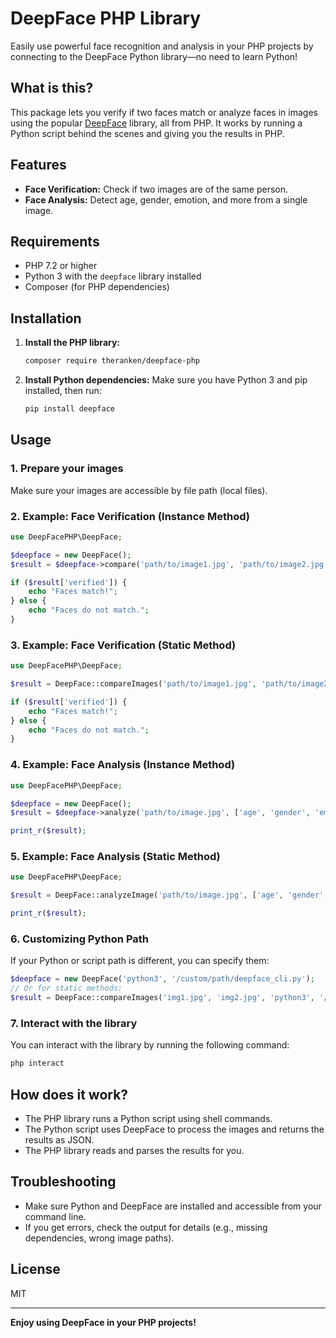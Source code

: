 # DeepFace PHP Library

Easily use powerful face recognition and analysis in your PHP projects by connecting to the DeepFace Python library—no need to learn Python!

## What is this?
This package lets you verify if two faces match or analyze faces in images using the popular [DeepFace](https://github.com/serengil/deepface) library, all from PHP. It works by running a Python script behind the scenes and giving you the results in PHP.

## Features
- **Face Verification:** Check if two images are of the same person.
- **Face Analysis:** Detect age, gender, emotion, and more from a single image.

## Requirements
- PHP 7.2 or higher
- Python 3 with the `deepface` library installed
- Composer (for PHP dependencies)

## Installation
1. **Install the PHP library:**
   ```bash
   composer require theranken/deepface-php
   ```
2. **Install Python dependencies:**
   Make sure you have Python 3 and pip installed, then run:
   ```bash
   pip install deepface
   ```

## Usage

### 1. Prepare your images
Make sure your images are accessible by file path (local files).

### 2. Example: Face Verification (Instance Method)
```php
use DeepFacePHP\DeepFace;

$deepface = new DeepFace();
$result = $deepface->compare('path/to/image1.jpg', 'path/to/image2.jpg');

if ($result['verified']) {
    echo "Faces match!";
} else {
    echo "Faces do not match.";
}
```

### 3. Example: Face Verification (Static Method)
```php
use DeepFacePHP\DeepFace;

$result = DeepFace::compareImages('path/to/image1.jpg', 'path/to/image2.jpg');

if ($result['verified']) {
    echo "Faces match!";
} else {
    echo "Faces do not match.";
}
```

### 4. Example: Face Analysis (Instance Method)
```php
use DeepFacePHP\DeepFace;

$deepface = new DeepFace();
$result = $deepface->analyze('path/to/image.jpg', ['age', 'gender', 'emotion']);

print_r($result);
```

### 5. Example: Face Analysis (Static Method)
```php
use DeepFacePHP\DeepFace;

$result = DeepFace::analyzeImage('path/to/image.jpg', ['age', 'gender', 'emotion']);

print_r($result);
```

### 6. Customizing Python Path
If your Python or script path is different, you can specify them:
```php
$deepface = new DeepFace('python3', '/custom/path/deepface_cli.py');
// Or for static methods:
$result = DeepFace::compareImages('img1.jpg', 'img2.jpg', 'python3', '/custom/path/deepface_cli.py');
```

### 7. Interact with the library
You can interact with the library by running the following command:
```bash
php interact
```

## How does it work?
- The PHP library runs a Python script using shell commands.
- The Python script uses DeepFace to process the images and returns the results as JSON.
- The PHP library reads and parses the results for you.

## Troubleshooting
- Make sure Python and DeepFace are installed and accessible from your command line.
- If you get errors, check the output for details (e.g., missing dependencies, wrong image paths).

## License
MIT

---

**Enjoy using DeepFace in your PHP projects!**
